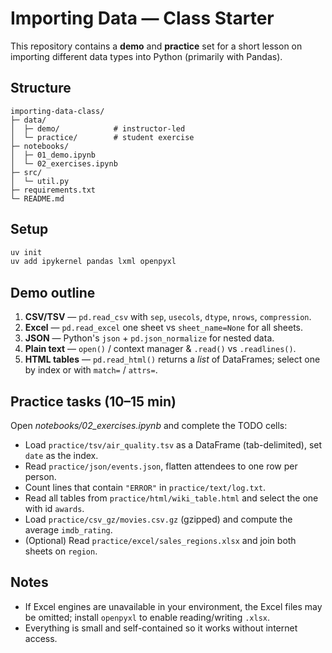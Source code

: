 # Importing Data — Class Starter

This repository contains a **demo** and **practice** set for a short lesson on importing different data types into Python (primarily with Pandas).

## Structure

```
importing-data-class/
├─ data/
│  ├─ demo/            # instructor-led
│  └─ practice/        # student exercise
├─ notebooks/
│  ├─ 01_demo.ipynb
│  └─ 02_exercises.ipynb
├─ src/
│  └─ util.py
├─ requirements.txt
└─ README.md
```

## Setup

```bash
uv init
uv add ipykernel pandas lxml openpyxl
```

## Demo outline

1. **CSV/TSV** — `pd.read_csv` with `sep`, `usecols`, `dtype`, `nrows`, `compression`.
2. **Excel** — `pd.read_excel` one sheet vs `sheet_name=None` for all sheets.
3. **JSON** — Python's `json` + `pd.json_normalize` for nested data.
4. **Plain text** — `open()` / context manager & `.read()` vs `.readlines()`.
5. **HTML tables** — `pd.read_html()` returns a *list* of DataFrames; select one by index or with `match=` / `attrs=`.

## Practice tasks (10–15 min)

Open *notebooks/02_exercises.ipynb* and complete the TODO cells:
- Load `practice/tsv/air_quality.tsv` as a DataFrame (tab-delimited), set `date` as the index.
- Read `practice/json/events.json`, flatten attendees to one row per person.
- Count lines that contain `"ERROR"` in `practice/text/log.txt`.
- Read all tables from `practice/html/wiki_table.html` and select the one with id `awards`.
- Load `practice/csv_gz/movies.csv.gz` (gzipped) and compute the average `imdb_rating`.
- (Optional) Read `practice/excel/sales_regions.xlsx` and join both sheets on `region`.

## Notes
- If Excel engines are unavailable in your environment, the Excel files may be omitted; install `openpyxl` to enable reading/writing `.xlsx`.
- Everything is small and self-contained so it works without internet access.
